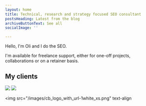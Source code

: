 ```yaml
---
layout: home
title: Technical, research and strategy focused SEO consultant
postsHeading: Latest from the blog
archiveButtonText: See all
socialImage: ''

---
```

Hello, I'm Oli and I do the SEO.

I'm available for freelance support, either for one-off projects, collaborations or on a retainer basis.

## My clients

![](/images/cb_logo_with_url-1white_xs.png)		![](/images/skates-co-uk_xs.png)

<img src="/images/cb_logo_with_url-1white_xs.png" text-align